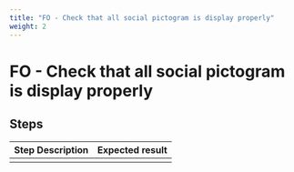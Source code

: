 ```yaml
---
title: "FO - Check that all social pictogram is display properly"
weight: 2
---
```


# FO - Check that all social pictogram is display properly
## Steps
| Step Description | Expected result |
| ----- | ----- |
|  |  |
